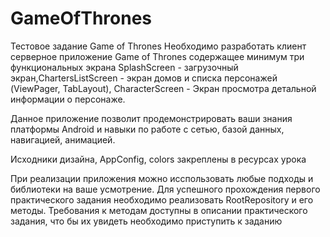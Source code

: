 # GameOfThrones
Тестовое задание Game of Thrones
Необходимо разработать клиент серверное приложение Game of Thrones содержащее минимум три функциональных экрана SplashScreen - загрузочный экран,ChartersListScreen - экран домов и списка персонажей (ViewPager, TabLayout), CharacterScreen - Экран просмотра детальной информации о персонаже.

Данное приложение позволит продемонстрировать ваши знания платформы Android и навыки по работе с сетью, базой данных, навигацией, анимацией.

Исходники дизайна, AppConfig, colors закреплены в ресурсах урока

При реализации приложения можно исспользовать любые подходы и библиотеки на ваше усмотрение. Для успешного прохождения первого практического задания необходимо реализовать RootRepository и его методы. Требования к методам доступны в описании практического задания, что бы их увидеть необходимо приступить к заданию
